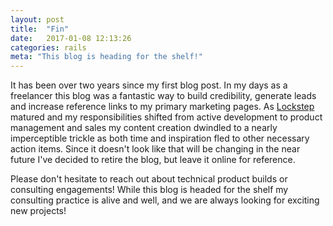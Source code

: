 ```yaml
---
layout: post
title:  "Fin"
date:   2017-01-08 12:13:26
categories: rails
meta: "This blog is heading for the shelf!"
---
```


It has been over two years since my first blog post. In my days
as a freelancer this blog was a fantastic way to build
credibility, generate leads and increase reference links to my
primary marketing pages. As [Lockstep][lockstep] matured and
my responsibilities shifted from active development to
product management and sales my content
creation dwindled to a nearly imperceptible trickle as
both time and inspiration fled to other necessary action items.
Since it doesn't look like that will be changing in the near future
I've decided to retire the blog, but leave it online for reference.

Please don't hesitate to reach out about technical product builds or
consulting engagements! While this blog is headed for the shelf my
consulting practice is alive and well, and we are always looking for
exciting new projects!

[lockstep]: https://www.locksteplabs.com/
